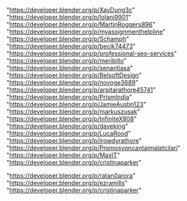 "https://developer.blender.org/p/XayDung3c"
"https://developer.blender.org/p/lolani9901"
"https://developer.blender.org/p/MartinRoggers896"
"https://developer.blender.org/p/myassignmenthelpline"
"https://developer.blender.org/p/Schamph"
"https://developer.blender.org/p/becik74473"
"https://developer.blender.org/p/professional-seo-services"
"https://developer.blender.org/p/meribillo"
"https://developer.blender.org/p/senantiasa"
"https://developer.blender.org/p/BelsoftDesign"
"https://developer.blender.org/p/novoge3689"
"https://developer.blender.org/p/arpitarathore45741"
"https://developer.blender.org/p/PrismIndia"
"https://developer.blender.org/p/JamieAustin123"
"https://developer.blender.org/p/markuszusak"
"https://developer.blender.org/p/InfiniteX808"
"https://developer.blender.org/p/daveking"
"https://developer.blender.org/p/LucaRood"
"https://developer.blender.org/p/irowdyrathore"
"https://developer.blender.org/p/Promosyoncantaimalatcilari"
"https://developer.blender.org/p/MaxIT"
"https://developer.blender.org/p/cristinaparker"
 
"https://developer.blender.org/p/ratan0arora"
"https://developer.blender.org/p/ezramills"
"https://developer.blender.org/p/cristinaparker"
 
